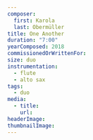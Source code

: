 ```yaml
---
composer:
  first: Karola
  last: Obermüller
title: One Another
duration: "7:00"
yearComposed: 2018
commissionedOrWrittenFor:
size: duo
instrumentation:
  - flute
  - alto sax
tags:
  - duo
media:
  - title:
    url:
headerImage: 
thumbnailImage: 
---
```

